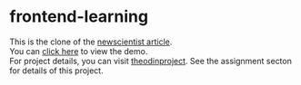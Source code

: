 # frontend-learning
This is the clone of the [newscientist article](https://www.newscientist.com/article/2286218-ancient-lake-in-marss-gale-crater-may-have-actually-been-a-small-pond/).  
You can [click here](https://pradipthapa7374.github.io/frontend-learning/css/newscientist/newscientist.html) to view the demo.  
For project details, you can visit [theodinproject](https://www.theodinproject.com/paths/full-stack-javascript/courses/html-and-css/lessons/positioning-and-floating-elements). See the assignment secton for details of this project.

